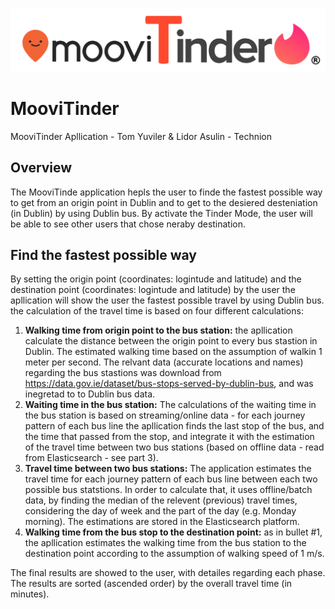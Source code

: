 ![Screenshot](logo.png)
# MooviTinder
MooviTinder Apllication - Tom Yuviler &amp; Lidor Asulin - Technion

## Overview
The MooviTinde application hepls the user to finde the fastest possible way to get from  an origin point in Dublin and to get to the desiered desteniation (in Dublin) by using Dublin bus. By activate the Tinder Mode, the user will be able to see other users that chose neraby destination.

## Find the fastest possible way
By setting the origin point (coordinates: logintude and latitude) and the destination point (coordinates: logintude and latitude) by the user the apllication will show the user the fastest possible travel by using Dublin bus. the calculation of the travel time is based on four different calculations:
1. **Walking time from origin point to the bus station:** the apllication calculate the distance between the origin point to every bus stastion in Dublin. The estimated walking time based on the assumption of walkin 1 meter per second. The relvant data (accurate locations and names) regarding the bus stastions was download from https://data.gov.ie/dataset/bus-stops-served-by-dublin-bus, and was inegretad to to Dublin bus data.
2. **Waiting time in the bus station:** The calculations of the waiting time in the bus station is based on streaming/online data - for each journey pattern of each bus line the apllication finds the last stop of the bus, and the time that passed from the stop, and integrate it with the estimation of the travel time between two bus stations (based on offline data - read from Elasticsearch - see part 3). 
3. **Travel time between two bus stations:** The application estimates the travel time for each journey pattern of each bus line between each two possible bus statstions. In order to calculate that, it uses offline/batch data, by finding the median of the relevent (previous) travel times, considering the day of week and the part of the day (e.g. Monday morning). The estimations are stored in the Elasticsearch platform.
3. **Walking time from the bus stop to the destination point:** as in bullet #1, the apllication estimates the walking time from the bus station to the destination point according to the assumption of walking speed of 1 m/s.

The final results are showed to the user, with detailes regarding each phase. The results are sorted (ascended order) by the overall travel time (in minutes). 





